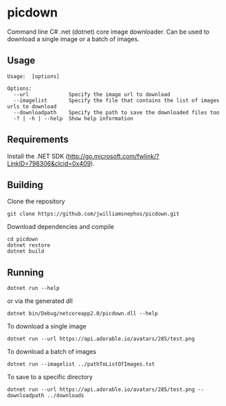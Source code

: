 ﻿# picdown
Command line C# .net (dotnet) core image downloader.  Can be used to download a single image or a batch of images.

## Usage
```
Usage:  [options]

Options:
  --url             Specify the image url to download
  --imagelist       Specify the file that contains the list of images urls to download
  --downloadpath    Specify the path to save the downloaded files too
  -? | -h | --help  Show help information
 ```

## Requirements
Install the .NET SDK (http://go.microsoft.com/fwlink/?LinkID=798306&clcid=0x409).

## Building

Clone the repository

```
git clone https://github.com/jwilliamsnephos/picdown.git
```

Download dependencies and compile

```
cd picdown
dotnet restore
dotnet build
```

## Running

```
dotnet run --help
```

or via the generated dll

```
dotnet bin/Debug/netcoreapp2.0/picdown.dll --help
```


To download a single image
```
dotnet run --url https://api.adorable.io/avatars/285/test.png
```

To download a batch of images
```
dotnet run --imagelist ../pathToListOfImages.txt
```

To save to a specific directory
```
dotnet run --url https://api.adorable.io/avatars/285/test.png --downloadpath ../downloads
```

